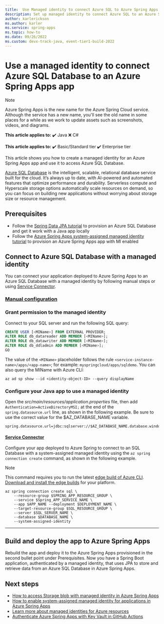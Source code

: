 ```yaml
---
title:  Use Managed identity to connect Azure SQL to Azure Spring Apps app
description: Set up managed identity to connect Azure SQL to an Azure Spring Apps app.
author: karlerickson
ms.author: karler
ms.service: spring-apps
ms.topic: how-to
ms.date: 09/26/2022
ms.custom: devx-track-java, event-tier1-build-2022
---
```


# Use a managed identity to connect Azure SQL Database to an Azure Spring Apps app

> [!NOTE]
> Azure Spring Apps is the new name for the Azure Spring Cloud service. Although the service has a new name, you'll see the old name in some places for a while as we work to update assets such as screenshots, videos, and diagrams.

**This article applies to:** ✔️ Java ❌ C#

**This article applies to:** ✔️ Basic/Standard tier ✔️ Enterprise tier

This article shows you how to create a managed identity for an Azure Spring Apps app and use it to access Azure SQL Database.

[Azure SQL Database](https://azure.microsoft.com/services/sql-database/) is the intelligent, scalable, relational database service built for the cloud. It’s always up to date, with AI-powered and automated features that optimize performance and durability. Serverless compute and Hyperscale storage options automatically scale resources on demand, so you can focus on building new applications without worrying about storage size or resource management.

## Prerequisites

* Follow the [Spring Data JPA tutorial](/azure/developer/java/spring-framework/configure-spring-data-jpa-with-azure-sql-server) to provision an Azure SQL Database and get it work with a Java app locally
* Follow the [Azure Spring Apps system-assigned managed identity tutorial](./how-to-enable-system-assigned-managed-identity.md) to provision an Azure Spring Apps app with MI enabled

## Connect to Azure SQL Database with a managed identity

You can connect your application deployed to Azure Spring Apps to an Azure SQL Database with a managed identity by following manual steps or using [Service Connector](../service-connector/overview.md).

### [Manual configuration](#tab/manual)

### Grant permission to the managed identity

Connect to your SQL server and run the following SQL query:

```sql
CREATE USER [<MIName>] FROM EXTERNAL PROVIDER;
ALTER ROLE db_datareader ADD MEMBER [<MIName>];
ALTER ROLE db_datawriter ADD MEMBER [<MIName>];
ALTER ROLE db_ddladmin ADD MEMBER [<MIName>];
GO
```

The value of the `<MIName>` placeholder follows the rule `<service-instance-name>/apps/<app-name>`; for example: `myspringcloud/apps/sqldemo`. You can also query the MIName with Azure CLI:

```azurecli
az ad sp show --id <identity-object-ID> --query displayName
```

### Configure your Java app to use a managed identity

Open the *src/main/resources/application.properties* file, then add `Authentication=ActiveDirectoryMSI;` at the end of the `spring.datasource.url` line, as shown in the following example. Be sure to use the correct value for the $AZ_DATABASE_NAME variable.

```properties
spring.datasource.url=jdbc:sqlserver://$AZ_DATABASE_NAME.database.windows.net:1433;database=demo;encrypt=true;trustServerCertificate=false;hostNameInCertificate=*.database.windows.net;loginTimeout=30;Authentication=ActiveDirectoryMSI;
```

#### [Service Connector](#tab/service-connector)

Configure your app deployed to Azure Spring to connect to an SQL Database with a system-assigned managed identity using the `az spring connection create` command, as shown in the following example.

> [!NOTE]
> This command requires you to run the latest [edge build of Azure CLI](https://github.com/Azure/azure-cli/blob/dev/doc/try_new_features_before_release.md). [Download and install the edge builds](https://github.com/Azure/azure-cli#edge-builds) for your platform.

```azurecli-interactive
az spring connection create sql \
    --resource-group $SPRING_APP_RESOURCE_GROUP \
    --service $Spring_APP_SERVICE_NAME \
    --app $APP_NAME --deployment $DEPLOYMENT_NAME \
    --target-resource-group $SQL_RESOURCE_GROUP \
    --server $SQL_SERVER_NAME \
    --database $DATABASE_NAME \
    --system-assigned-identity
```

---

## Build and deploy the app to Azure Spring Apps

Rebuild the app and deploy it to the Azure Spring Apps provisioned in the second bullet point under Prerequisites. Now you have a Spring Boot application, authenticated by a managed identity, that uses JPA to store and retrieve data from an Azure SQL Database in Azure Spring Apps.

## Next steps

* [How to access Storage blob with managed identity in Azure Spring Apps](https://github.com/Azure-Samples/Azure-Spring-Cloud-Samples/tree/master/managed-identity-storage-blob)
* [How to enable system-assigned managed identity for applications in Azure Spring Apps](./how-to-enable-system-assigned-managed-identity.md)
* [Learn more about managed identities for Azure resources](../active-directory/managed-identities-azure-resources/overview.md)
* [Authenticate Azure Spring Apps with Key Vault in GitHub Actions](./github-actions-key-vault.md)

